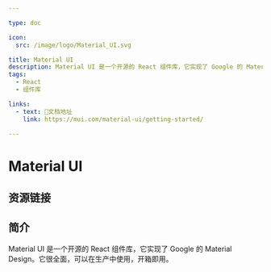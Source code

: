 ```yaml
---

type: doc

icon:
  src: /image/logo/Material_UI.svg

title: Material UI
description: Material UI 是一个开源的 React 组件库，它实现了 Google 的 Material Design。它很全面，可以在生产中使用，开箱即用。
tags:
  - React
  - 组件库

links:
  - text: 📖文档地址
    link: https://mui.com/material-ui/getting-started/

---
```


<ShowLogo />

# Material UI

<ShowTags />

<ShowBreadcrumb />

## 资源链接

<ShowLinks />

## 简介

Material UI 是一个开源的 React 组件库，它实现了 Google 的 Material Design。它很全面，可以在生产中使用，开箱即用。
